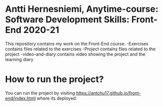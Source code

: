 # Antti Hernesniemi, Anytime-course: Software Development Skills: Front-End 2020-21
This repository contains my work on the Front-End course.
-Exercises contains files related to the exercises
-Project contains files related to the project
-video-and-diary contains video showing the project and the learning diary

# How to run the project?
You can run the project by visiting https://antchu17.github.io/front-end/index.html where its deployed.